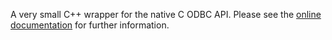A very small C++ wrapper for the native C ODBC API. Please see the [online documentation](http://lexicalunit.github.com/nanodbc/) for further information.
